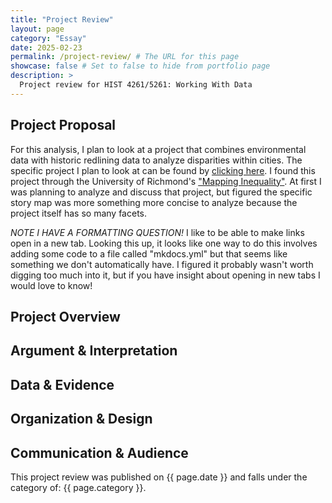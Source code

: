 ```yaml
---
title: "Project Review"
layout: page
category: "Essay"
date: 2025-02-23
permalink: /project-review/ # The URL for this page
showcase: false # Set to false to hide from portfolio page
description: >
  Project review for HIST 4261/5261: Working With Data
---
```


## Project Proposal
For this analysis, I plan to look at a project that combines environmental data with historic redlining data to analyze disparities within cities. The specific project I plan to look at can be found by [clicking here](https://storymaps.arcgis.com/stories/0f58d49c566b486482b3e64e9e5f7ac9). I found this project through the University of Richmond's ["Mapping Inequality"](https://dsl.richmond.edu/panorama/redlining). At first I was planning to analyze and discuss that project, but figured the specific story map was more something more concise to analyze because the project itself has so many facets. 

*NOTE I HAVE A FORMATTING QUESTION!* 
I like to be able to make links open in a new tab. Looking this up, it looks like one way to do this involves adding some code to a file called "mkdocs.yml" but that seems like something we don't automatically have. I figured it probably wasn't worth digging too much into it, but if you have insight about opening in new tabs I would love to know!

## Project Overview

## Argument & Interpretation

## Data & Evidence

## Organization & Design

## Communication & Audience

This project review was published on {{ page.date }} and falls under the category of: {{ page.category }}.
